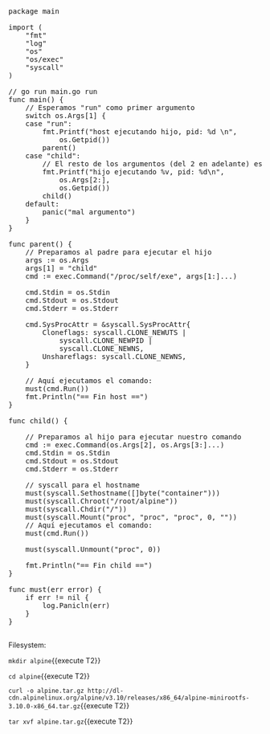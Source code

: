<pre class="file" data-filename="contenedor.go" data-target="replace">

package main

import (
	"fmt"
	"log"
	"os"
	"os/exec"
	"syscall"
)

// go run main.go run <cmd> <args>
func main() {
	// Esperamos "run" como primer argumento
	switch os.Args[1] {
	case "run":
		fmt.Printf("host ejecutando hijo, pid: %d \n",
			os.Getpid())
		parent()
	case "child":
		// El resto de los argumentos (del 2 en adelante) es el comando que queremos ejecutar
		fmt.Printf("hijo ejecutando %v, pid: %d\n",
			os.Args[2:],
			os.Getpid())
		child()
	default:
		panic("mal argumento")
	}
}

func parent() {
	// Preparamos al padre para ejecutar el hijo
	args := os.Args
	args[1] = "child"
	cmd := exec.Command("/proc/self/exe", args[1:]...)

	cmd.Stdin = os.Stdin
	cmd.Stdout = os.Stdout
	cmd.Stderr = os.Stderr

	cmd.SysProcAttr = &syscall.SysProcAttr{
		Cloneflags: syscall.CLONE_NEWUTS |
			syscall.CLONE_NEWPID |
			syscall.CLONE_NEWNS,
		Unshareflags: syscall.CLONE_NEWNS,
	}

	// Aquí ejecutamos el comando:
	must(cmd.Run())
	fmt.Println("== Fin host ==")
}

func child() {

	// Preparamos al hijo para ejecutar nuestro comando
	cmd := exec.Command(os.Args[2], os.Args[3:]...)
	cmd.Stdin = os.Stdin
	cmd.Stdout = os.Stdout
	cmd.Stderr = os.Stderr

	// syscall para el hostname
	must(syscall.Sethostname([]byte("container")))
	must(syscall.Chroot("/root/alpine"))
	must(syscall.Chdir("/"))
	must(syscall.Mount("proc", "proc", "proc", 0, ""))
	// Aquí ejecutamos el comando:
	must(cmd.Run())

	must(syscall.Unmount("proc", 0))

	fmt.Println("== Fin child ==")
}

func must(err error) {
	if err != nil {
		log.Panicln(err)
	}
}

</pre>

Filesystem:

`mkdir alpine`{{execute T2}}

`cd alpine`{{execute T2}}

`curl -o alpine.tar.gz http://dl-cdn.alpinelinux.org/alpine/v3.10/releases/x86_64/alpine-minirootfs-3.10.0-x86_64.tar.gz`{{execute T2}}

`tar xvf alpine.tar.gz`{{execute T2}}